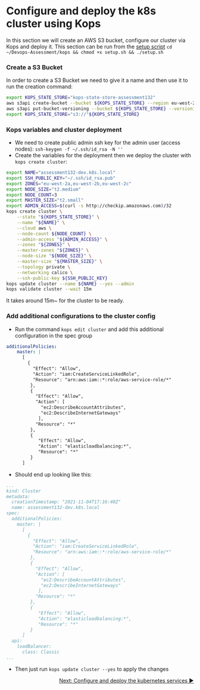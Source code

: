 # Configure and deploy the k8s cluster using Kops

In this section we will create an AWS S3 bucket, configure our cluster via Kops and deploy it. This section can be run from the [setup script](./setup.sh) `cd ~/Devops-Assessment/kops && chmod +x setup.sh && ./setup.sh`

### Create a S3 Bucket

In order to create a S3 Bucket we need to give it a name and then use it to run the creation command:
```bash
export KOPS_STATE_STORE="kops-state-store-assessment132"
aws s3api create-bucket --bucket ${KOPS_STATE_STORE} --region eu-west-2 --create-bucket-configuration LocationConstraint=eu-west-2
aws s3api put-bucket-versioning --bucket ${KOPS_STATE_STORE} --versioning-configuration Status=Enabled
export KOPS_STATE_STORE="s3://"${KOPS_STATE_STORE}
```

### Kops variables and cluster deployment

* We need to create public admin ssh key for the admin user (access nodes): `ssh-keygen -f ~/.ssh/id_rsa -N ''`
* Create the variables for the deployment then we deploy the cluster with `kops create cluster`:
```bash
export NAME="assessment132-dev.k8s.local" 
export SSH_PUBLIC_KEY="~/.ssh/id_rsa.pub"
export ZONES="eu-west-2a,eu-west-2b,eu-west-2c"
export NODE_SIZE="t2.medium"
export NODE_COUNT=3
export MASTER_SIZE="t2.small"
export ADMIN_ACCESS=$(curl -s http://checkip.amazonaws.com)/32
kops create cluster \
    --state "${KOPS_STATE_STORE}" \
    --name "${NAME}" \
    --cloud aws \
    --node-count ${NODE_COUNT} \
    --admin-access "${ADMIN_ACCESS}" \
    --zones "${ZONES}" \
    --master-zones "${ZONES}" \
    --node-size "${NODE_SIZE}" \
    --master-size "${MASTER_SIZE}" \
    --topology private \
    --networking calico \
    --ssh-public-key ${SSH_PUBLIC_KEY}
kops update cluster --name ${NAME} --yes --admin
kops validate cluster --wait 15m
```
It takes around 15m~ for the cluster to be ready.

### Add additional configurations to the cluster config
* Run the command `kops edit cluster` and add this additional configuration in the spec group
```yaml
additionalPolicies:
    master: |
      [
        {
          "Effect": "Allow",
          "Action": "iam:CreateServiceLinkedRole",
          "Resource": "arn:aws:iam::*:role/aws-service-role/*"
         },
         {
           "Effect": "Allow",
           "Action": [
             "ec2:DescribeAccountAttributes",
             "ec2:DescribeInternetGateways"
            ],
           "Resource": "*"
         },
         {
            "Effect": "Allow",
            "Action": "elasticloadbalancing:*",
            "Resource": "*"
         }
      ]
```
* Should end up looking like this:
```yaml
...
kind: Cluster
metadata:
  creationTimestamp: "2021-11-04T17:16:40Z"
  name: assessment132-dev.k8s.local
spec:
  additionalPolicies:
    master: |
      [
        {
          "Effect": "Allow",
          "Action": "iam:CreateServiceLinkedRole",
          "Resource": "arn:aws:iam::*:role/aws-service-role/*"
         },
         {
           "Effect": "Allow",
           "Action": [
             "ec2:DescribeAccountAttributes",
             "ec2:DescribeInternetGateways"
            ],
           "Resource": "*"
         },
         {
            "Effect": "Allow",
            "Action": "elasticloadbalancing:*",
            "Resource": "*"
         }
      ]
  api:
    loadBalancer:
      class: Classic
...
```
* Then just run `kops update cluster --yes` to apply the changes
<p align="right">
    <a href="https://github.com/tik-png/Devops-Assessment/tree/main/kubernetes">Next: Configure and deploy the kubernetes services ▶️</a>
</p>